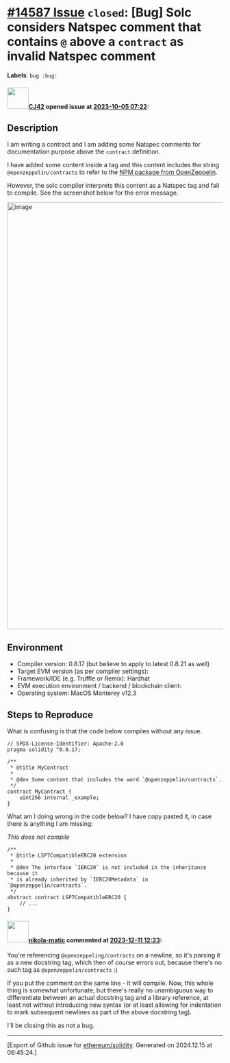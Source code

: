 # [\#14587 Issue](https://github.com/ethereum/solidity/issues/14587) `closed`: [Bug] Solc considers Natspec comment that contains `@` above a `contract` as invalid Natspec comment
**Labels**: `bug :bug:`


#### <img src="https://avatars.githubusercontent.com/u/31145285?u=195356ad23487024712d82c28ea58dcb913aac10&v=4" width="50">[CJ42](https://github.com/CJ42) opened issue at [2023-10-05 07:22](https://github.com/ethereum/solidity/issues/14587):

## Description

I am writing a contract and I am adding some Natspec comments for documentation purpose above the `contract` definition.

I have added some content inside a tag and this content includes the string `@openzeppelin/contracts` to refer to the [NPM package from OpenZeppelin](https://www.npmjs.com/package/@openzeppelin/contracts).

However, the solc compiler interprets this content as a Natspec tag and fail to compile. See the screenshot below for the error message.

<img width="997" alt="image" src="https://github.com/ethereum/solidity/assets/31145285/9e801a2a-f550-4557-8427-e9b4b539db2c">


## Environment

- Compiler version: 0.8.17 (but believe to apply to latest 0.8.21 as well)
- Target EVM version (as per compiler settings):
- Framework/IDE (e.g. Truffle or Remix): Hardhat
- EVM execution environment / backend / blockchain client:
- Operating system: MacOS Monterey v12.3

## Steps to Reproduce

What is confusing is that the code below compiles without any issue.

```solidity
// SPDX-License-Identifier: Apache-2.0
pragma solidity ^0.8.17;

/**
 * @title MyContract
 *
 * @dev Some content that includes the word `@openzeppelin/contracts`.
 */
contract MyContract {
    uint256 internal _example;
}
```

What am I doing wrong in the code below? I have copy pasted it, in case there is anything I am missing:

_This does not compile_
```solidity
/**
 * @title LSP7CompatibleERC20 extension
 *
 * @dev The interface `IERC20` is not included in the inheritance because it
 * is already inherited by `IERC20Metadata` in `@openzeppelin/contracts`.
 */
abstract contract LSP7CompatibleERC20 {
    // ...
}
```




#### <img src="https://avatars.githubusercontent.com/u/4415530?u=dc3db70e8fbd03f92ca81ee173d57774ce61084d&v=4" width="50">[nikola-matic](https://github.com/nikola-matic) commented at [2023-12-11 12:23](https://github.com/ethereum/solidity/issues/14587#issuecomment-1849973789):

You're referencing `@openzeppeling/contracts` on a newline, so it's parsing it as a new docstring tag, which then of course errors out, because there's no such tag as `@openzeppelin/contracts` :)

If you put the comment on the same line - it will compile. Now, this whole thing is somewhat unfortunate, but there's really no unambiguous way to differentiate between an actual docstring tag and a library reference, at least not without introducing new syntax (or at least allowing for indentation to mark subsequent newlines as part of the above docstring tag).

I'll be closing this as not a bug.


-------------------------------------------------------------------------------



[Export of Github issue for [ethereum/solidity](https://github.com/ethereum/solidity). Generated on 2024.12.15 at 06:45:24.]
